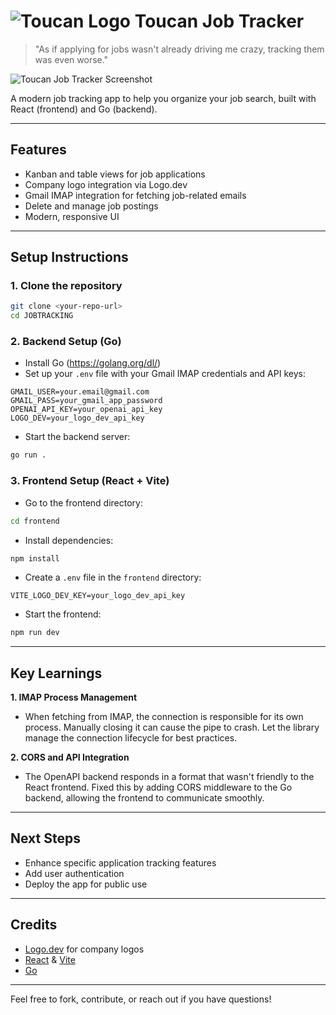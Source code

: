 # ![Toucan Logo](frontend/public/logos/toucanlogo2.png) Toucan Job Tracker

> "As if applying for jobs wasn't already driving me crazy, tracking them was even worse."

![Toucan Job Tracker Screenshot](./screenshots/dashboard.png)

A modern job tracking app to help you organize your job search, built with React (frontend) and Go (backend).

---

## Features
- Kanban and table views for job applications
- Company logo integration via Logo.dev
- Gmail IMAP integration for fetching job-related emails
- Delete and manage job postings
- Modern, responsive UI

---

## Setup Instructions

### 1. Clone the repository
```bash
git clone <your-repo-url>
cd JOBTRACKING
```

### 2. Backend Setup (Go)
- Install Go (https://golang.org/dl/)
- Set up your `.env` file with your Gmail IMAP credentials and API keys:

```
GMAIL_USER=your.email@gmail.com
GMAIL_PASS=your_gmail_app_password
OPENAI_API_KEY=your_openai_api_key
LOGO_DEV=your_logo_dev_api_key
```

- Start the backend server:
```bash
go run .
```

### 3. Frontend Setup (React + Vite)
- Go to the frontend directory:
```bash
cd frontend
```
- Install dependencies:
```bash
npm install
```
- Create a `.env` file in the `frontend` directory:
```
VITE_LOGO_DEV_KEY=your_logo_dev_api_key
```
- Start the frontend:
```bash
npm run dev
```

---

## Key Learnings

**1. IMAP Process Management**
- When fetching from IMAP, the connection is responsible for its own process. Manually closing it can cause the pipe to crash. Let the library manage the connection lifecycle for best practices.

**2. CORS and API Integration**
- The OpenAPI backend responds in a format that wasn't friendly to the React frontend. Fixed this by adding CORS middleware to the Go backend, allowing the frontend to communicate smoothly.

---

## Next Steps
- Enhance specific application tracking features
- Add user authentication
- Deploy the app for public use

---

## Credits
- [Logo.dev](https://logo.dev) for company logos
- [React](https://react.dev/) & [Vite](https://vitejs.dev/)
- [Go](https://golang.org/)

---

Feel free to fork, contribute, or reach out if you have questions! 
